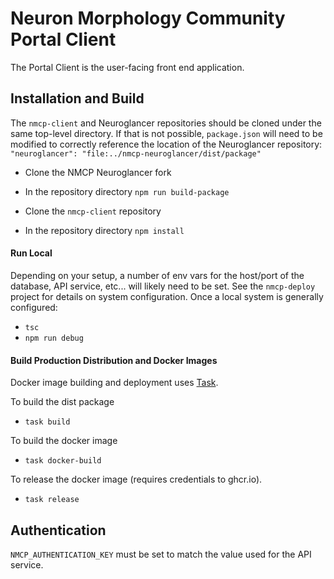 # Neuron Morphology Community Portal Client

The Portal Client is the user-facing front end application.

## Installation and Build

The `nmcp-client` and Neuroglancer repositories should be cloned under the same top-level directory.  If that is not
possible, `package.json` will need to be modified to correctly reference the location of the Neuroglancer repository: `"neuroglancer": "file:../nmcp-neuroglancer/dist/package"`

* Clone the NMCP Neuroglancer fork
* In the repository directory `npm run build-package`


* Clone the `nmcp-client` repository
* In the repository directory `npm install`

#### Run Local
Depending on your setup, a number of env vars for the host/port of the database, API service, etc... will likely need to be set.
See the `nmcp-deploy` project for details on system configuration.  Once a local system is generally configured:

* `tsc`
* `npm run debug`

#### Build Production Distribution and Docker Images

Docker image building and deployment uses [Task](https://taskfile.dev/).

To build the dist package
* `task build`

To build the docker image
* `task docker-build`

To release the docker image (requires credentials to ghcr.io).
* `task release`

## Authentication
`NMCP_AUTHENTICATION_KEY` must be set to match the value used for the API service.
